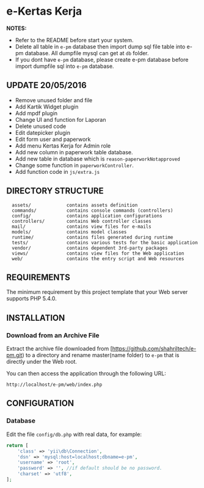e-Kertas Kerja
============================

**NOTES:**

- Refer to the README before start your system.
- Delete all table in `e-pm` database then import dump sql file table into e-pm database. All dumpfile mysql can get at `db` folder.
- If you dont have `e-pm` database, please create e-pm database before import dumpfile sql into `e-pm` database.

UPDATE 20/05/2016
-------------------
- Remove unused folder and file
- Add Kartik Widget plugin 
- Add mpdf plugin
- Change UI and function for Laporan
- Delete unused code
- Edit datepicker plugin
- Edit form user and paperwork
- Add menu Kertas Kerja for Admin role
- Add new column in paperwork table database.
- Add new table in database which is `reason-paperworkNotapproved`
- Change some function in `paperworkController`.
- Add function code in `js/extra.js`


DIRECTORY STRUCTURE
-------------------

      assets/             contains assets definition
      commands/           contains console commands (controllers)
      config/             contains application configurations
      controllers/        contains Web controller classes
      mail/               contains view files for e-mails
      models/             contains model classes
      runtime/            contains files generated during runtime
      tests/              contains various tests for the basic application
      vendor/             contains dependent 3rd-party packages
      views/              contains view files for the Web application
      web/                contains the entry script and Web resources



REQUIREMENTS
------------

The minimum requirement by this project template that your Web server supports PHP 5.4.0.


INSTALLATION
------------

### Download from an Archive File

Extract the archive file downloaded from [https://github.com/shahriltech/e-pm.git) to
a directory and rename master(name folder) to `e-pm` that is directly under the Web root.

You can then access the application through the following URL:

~~~
http://localhost/e-pm/web/index.php
~~~

CONFIGURATION
-------------

### Database

Edit the file `config/db.php` with real data, for example:

```php
return [
    'class' => 'yii\db\Connection',
    'dsn' => 'mysql:host=localhost;dbname=e-pm',
    'username' => 'root',
    'password' => '', //if default should be no password.
    'charset' => 'utf8',
];
```



